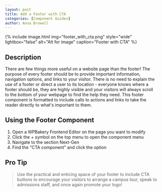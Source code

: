 ```yaml
---
layout: post
title: Add a Footer with CTA
categories: [Component Guides]
author: Anna Browell
---
```

{% include image.html img="footer_with_cta.png" style="wide" lightbox="false" alt="Alt for image" caption="Footer with CTA" %}


## Description

There are few things more useful on a website page than the footer! The purpose of every footer should be to provide important information, navigation options, and links to your visitor. There is no need to explain the use of a footer or direct a user to its location - everyone knows where a footer should be, they are highly visible and your visitors will always scroll to the bottom of your webpage to find the help they need. This footer component is formatted to include calls to actions and links to take the reader directly to what's important to them.


## Using the Footer Component


1. Open a WPBakery Frontend Editor on the page you want to modify
2. Click the + symbol on the top menu to open the component menu
3. Navigate to the section Next-Gen
4. Find the "CTA component" and click the option


## Pro Tip
> Use the practical and enticing space of your footer to include CTA buttons to encourage your visitors to arrange a campus tour, speak to admissions staff, and once again promote your logo!


